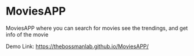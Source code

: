 # MoviesAPP
MoviesAPP where you can search for movies see the trendings, and get info of the movie

Demo Link: https://thebossmanlab.github.io/MoviesAPP/
